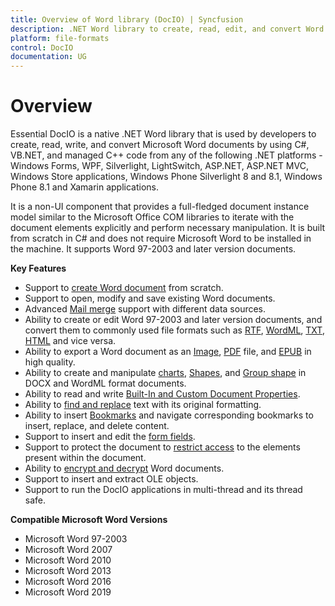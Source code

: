```yaml
---
title: Overview of Word library (DocIO) | Syncfusion
description: .NET Word library to create, read, edit, and convert Word documents in C#, VB.NET, Windows Forms, WPF, ASP.NET, MVC, .NET Core, UWP, and Xamarin applications.
platform: file-formats
control: DocIO
documentation: UG
---
```

# Overview

Essential DocIO is a native .NET Word library that is used by developers to create, read, write, and convert Microsoft Word documents by using C#, VB.NET, and managed C++ code from any of the following .NET platforms - Windows Forms, WPF, Silverlight, LightSwitch, ASP.NET, ASP.NET MVC, Windows Store applications, Windows Phone Silverlight 8 and 8.1, Windows Phone 8.1 and Xamarin applications. 

It is a non-UI component that provides a full-fledged document instance model similar to the Microsoft Office COM libraries to iterate with the document elements explicitly and perform necessary manipulation. It is built from scratch in C# and does not require Microsoft Word to be installed in the machine. It supports Word 97-2003 and later version documents.

**Key Features**

* Support to [create Word document](https://help.syncfusion.com/file-formats/docio/getting-started) from scratch.
* Support to open, modify and save existing Word documents.
* Advanced [Mail merge](https://help.syncfusion.com/file-formats/docio/working-with-mailmerge) support with different data sources.
* Ability to create or edit Word 97-2003 and later version documents, and convert them to commonly used file formats such as [RTF](https://help.syncfusion.com/file-formats/docio/rtf), [WordML](https://help.syncfusion.com/file-formats/docio/word-file-formats#word-processing-xml-xml), [TXT](https://help.syncfusion.com/file-formats/docio/text), [HTML](https://help.syncfusion.com/file-formats/docio/html) and vice versa.
* Ability to export a Word document as an [Image](https://help.syncfusion.com/file-formats/docio/word-to-image), [PDF](https://help.syncfusion.com/file-formats/docio/word-to-pdf) file, and [EPUB](https://help.syncfusion.com/file-formats/docio/word-to-epub) in high quality.
* Ability to create and manipulate [charts](https://help.syncfusion.com/file-formats/docio/working-with-charts), [Shapes](https://help.syncfusion.com/file-formats/docio/working-with-shapes), and [Group shape](https://help.syncfusion.com/file-formats/docio/working-with-shapes#grouping-shapes) in DOCX and WordML format documents.
* Ability to read and write [Built-In and Custom Document Properties](https://help.syncfusion.com/file-formats/docio/working-with-word-document#working-with-word-document-properties).
* Ability to [find and replace](https://help.syncfusion.com/file-formats/docio/working-with-find-and-replace) text with its original formatting.
* Ability to insert [Bookmarks](https://help.syncfusion.com/file-formats/docio/working-with-bookmarks) and navigate corresponding bookmarks to insert, replace, and delete content.
* Support to insert and edit the [form fields](https://help.syncfusion.com/file-formats/docio/working-with-form-fields).
* Support to protect the document to [restrict access](https://help.syncfusion.com/file-formats/docio/working-with-security#protecting-word-document-from-editing) to the elements present within the document.
* Ability to [encrypt and decrypt](https://help.syncfusion.com/file-formats/docio/working-with-security) Word documents.
* Support to insert and extract OLE objects.
* Support to run the DocIO applications in multi-thread and its thread safe.

**Compatible Microsoft Word Versions**

* Microsoft Word 97-2003
* Microsoft Word 2007
* Microsoft Word 2010
* Microsoft Word 2013
* Microsoft Word 2016
* Microsoft Word 2019

